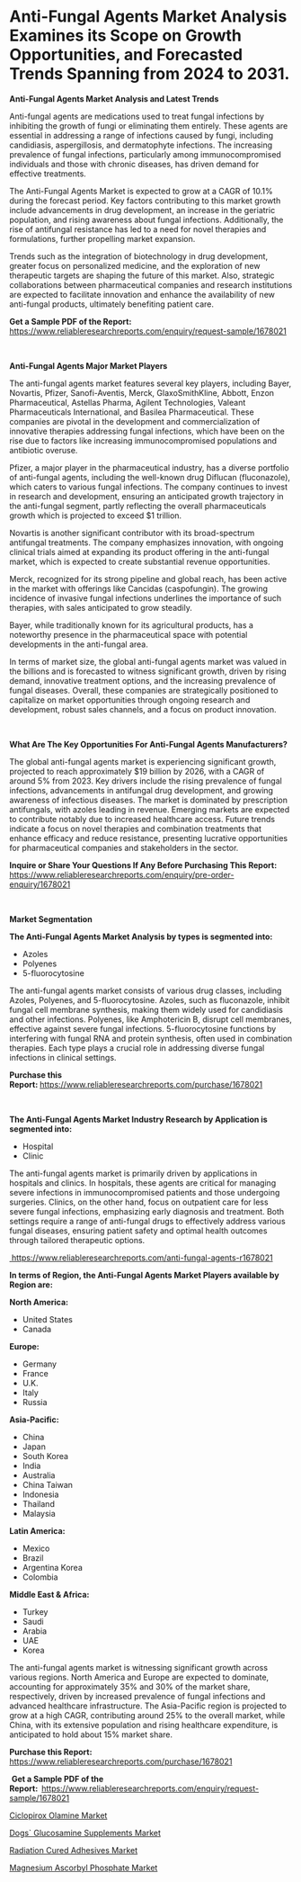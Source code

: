 <p><h1>Anti-Fungal Agents Market Analysis Examines its Scope on Growth Opportunities, and Forecasted Trends Spanning from 2024 to 2031.</h1></p><p><strong>Anti-Fungal Agents Market Analysis and Latest Trends</strong></p>
<p><p>Anti-fungal agents are medications used to treat fungal infections by inhibiting the growth of fungi or eliminating them entirely. These agents are essential in addressing a range of infections caused by fungi, including candidiasis, aspergillosis, and dermatophyte infections. The increasing prevalence of fungal infections, particularly among immunocompromised individuals and those with chronic diseases, has driven demand for effective treatments.</p><p>The Anti-Fungal Agents Market is expected to grow at a CAGR of 10.1% during the forecast period. Key factors contributing to this market growth include advancements in drug development, an increase in the geriatric population, and rising awareness about fungal infections. Additionally, the rise of antifungal resistance has led to a need for novel therapies and formulations, further propelling market expansion. </p><p>Trends such as the integration of biotechnology in drug development, greater focus on personalized medicine, and the exploration of new therapeutic targets are shaping the future of this market. Also, strategic collaborations between pharmaceutical companies and research institutions are expected to facilitate innovation and enhance the availability of new anti-fungal products, ultimately benefiting patient care.</p></p>
<p><strong>Get a Sample PDF of the Report:&nbsp;</strong> <a href="https://www.reliableresearchreports.com/enquiry/request-sample/1678021?utm_campaign=112&utm_medium=2&utm_source=Github&utm_content=ia&utm_term=28122024&utm_id=anti-fungal-agents">https://www.reliableresearchreports.com/enquiry/request-sample/1678021</a></p>
<p>&nbsp;</p>
<p><strong>Anti-Fungal Agents Major Market Players</strong></p>
<p><p>The anti-fungal agents market features several key players, including Bayer, Novartis, Pfizer, Sanofi-Aventis, Merck, GlaxoSmithKline, Abbott, Enzon Pharmaceutical, Astellas Pharma, Agilent Technologies, Valeant Pharmaceuticals International, and Basilea Pharmaceutical. These companies are pivotal in the development and commercialization of innovative therapies addressing fungal infections, which have been on the rise due to factors like increasing immunocompromised populations and antibiotic overuse.</p><p>Pfizer, a major player in the pharmaceutical industry, has a diverse portfolio of anti-fungal agents, including the well-known drug Diflucan (fluconazole), which caters to various fungal infections. The company continues to invest in research and development, ensuring an anticipated growth trajectory in the anti-fungal segment, partly reflecting the overall pharmaceuticals growth which is projected to exceed $1 trillion.</p><p>Novartis is another significant contributor with its broad-spectrum antifungal treatments. The company emphasizes innovation, with ongoing clinical trials aimed at expanding its product offering in the anti-fungal market, which is expected to create substantial revenue opportunities.</p><p>Merck, recognized for its strong pipeline and global reach, has been active in the market with offerings like Cancidas (caspofungin). The growing incidence of invasive fungal infections underlines the importance of such therapies, with sales anticipated to grow steadily.</p><p>Bayer, while traditionally known for its agricultural products, has a noteworthy presence in the pharmaceutical space with potential developments in the anti-fungal area.</p><p>In terms of market size, the global anti-fungal agents market was valued in the billions and is forecasted to witness significant growth, driven by rising demand, innovative treatment options, and the increasing prevalence of fungal diseases. Overall, these companies are strategically positioned to capitalize on market opportunities through ongoing research and development, robust sales channels, and a focus on product innovation.</p></p>
<p>&nbsp;</p>
<p><strong>What Are The Key Opportunities For Anti-Fungal Agents Manufacturers?</strong></p>
<p><p>The global anti-fungal agents market is experiencing significant growth, projected to reach approximately $19 billion by 2026, with a CAGR of around 5% from 2023. Key drivers include the rising prevalence of fungal infections, advancements in antifungal drug development, and growing awareness of infectious diseases. The market is dominated by prescription antifungals, with azoles leading in revenue. Emerging markets are expected to contribute notably due to increased healthcare access. Future trends indicate a focus on novel therapies and combination treatments that enhance efficacy and reduce resistance, presenting lucrative opportunities for pharmaceutical companies and stakeholders in the sector.</p></p>
<p><strong>Inquire or Share Your Questions If Any Before Purchasing This Report:</strong> <a href="https://www.reliableresearchreports.com/enquiry/pre-order-enquiry/1678021?utm_campaign=112&utm_medium=2&utm_source=Github&utm_content=ia&utm_term=28122024&utm_id=anti-fungal-agents">https://www.reliableresearchreports.com/enquiry/pre-order-enquiry/1678021</a></p>
<p>&nbsp;</p>
<p><strong>Market Segmentation</strong></p>
<p><strong>The Anti-Fungal Agents Market Analysis by types is segmented into:</strong></p>
<p><ul><li>Azoles</li><li>Polyenes</li><li>5-fluorocytosine</li></ul></p>
<p><p>The anti-fungal agents market consists of various drug classes, including Azoles, Polyenes, and 5-fluorocytosine. Azoles, such as fluconazole, inhibit fungal cell membrane synthesis, making them widely used for candidiasis and other infections. Polyenes, like Amphotericin B, disrupt cell membranes, effective against severe fungal infections. 5-fluorocytosine functions by interfering with fungal RNA and protein synthesis, often used in combination therapies. Each type plays a crucial role in addressing diverse fungal infections in clinical settings.</p></p>
<p><strong>Purchase this Report:&nbsp;</strong><a href="https://www.reliableresearchreports.com/purchase/1678021?utm_campaign=112&utm_medium=2&utm_source=Github&utm_content=ia&utm_term=28122024&utm_id=anti-fungal-agents">https://www.reliableresearchreports.com/purchase/1678021</a></p>
<p>&nbsp;</p>
<p><strong>The Anti-Fungal Agents Market Industry Research by Application is segmented into:</strong></p>
<p><ul><li>Hospital</li><li>Clinic</li></ul></p>
<p><p>The anti-fungal agents market is primarily driven by applications in hospitals and clinics. In hospitals, these agents are critical for managing severe infections in immunocompromised patients and those undergoing surgeries. Clinics, on the other hand, focus on outpatient care for less severe fungal infections, emphasizing early diagnosis and treatment. Both settings require a range of anti-fungal drugs to effectively address various fungal diseases, ensuring patient safety and optimal health outcomes through tailored therapeutic options.</p></p>
<p><a href="https://www.reliableresearchreports.com/anti-fungal-agents-r1678021?utm_campaign=112&utm_medium=2&utm_source=Github&utm_content=ia&utm_term=28122024&utm_id=anti-fungal-agents">&nbsp;https://www.reliableresearchreports.com/anti-fungal-agents-r1678021</a></p>
<p><strong>In terms of Region, the Anti-Fungal Agents Market Players available by Region are:</strong></p>
<p>
    <p> <strong> North America: </strong>
        <ul>
            <li>United States</li>
            <li>Canada</li>
        </ul>
        </p> 
    <p> <strong> Europe: </strong>
        <ul>
            <li>Germany</li>
            <li>France</li>
            <li>U.K.</li>
            <li>Italy</li>
            <li>Russia</li>
        </ul>
        </p> 
    <p> <strong> Asia-Pacific: </strong>
        <ul>
            <li>China</li>
            <li>Japan</li>
            <li>South Korea</li>
            <li>India</li>
            <li>Australia</li>
            <li>China Taiwan</li>
            <li>Indonesia</li>
            <li>Thailand</li>
            <li>Malaysia</li>
        </ul>
        </p> 
    <p> <strong> Latin America: </strong>
        <ul>
            <li>Mexico</li>
            <li>Brazil</li>
            <li>Argentina Korea</li>
            <li>Colombia</li>
        </ul>
        </p> 
    <p> <strong> Middle East & Africa: </strong>
        <ul>
            <li>Turkey</li>
            <li>Saudi</li>
            <li>Arabia</li>
            <li>UAE</li>
            <li>Korea</li>
        </ul>
    </p>
    </p>
<p><p>The anti-fungal agents market is witnessing significant growth across various regions. North America and Europe are expected to dominate, accounting for approximately 35% and 30% of the market share, respectively, driven by increased prevalence of fungal infections and advanced healthcare infrastructure. The Asia-Pacific region is projected to grow at a high CAGR, contributing around 25% to the overall market, while China, with its extensive population and rising healthcare expenditure, is anticipated to hold about 15% market share.</p></p>
<p><strong>Purchase this Report: </strong><a href="https://www.reliableresearchreports.com/purchase/1678021?utm_campaign=112&utm_medium=2&utm_source=Github&utm_content=ia&utm_term=28122024&utm_id=anti-fungal-agents">https://www.reliableresearchreports.com/purchase/1678021</a></p>
<p>&nbsp;<strong>Get a Sample PDF of the Report:&nbsp;&nbsp;</strong><a href="https://www.reliableresearchreports.com/enquiry/request-sample/1678021?utm_campaign=112&utm_medium=2&utm_source=Github&utm_content=ia&utm_term=28122024&utm_id=anti-fungal-agents">https://www.reliableresearchreports.com/enquiry/request-sample/1678021</a></p>
<p><strong></strong></p>
<p><p><a href="https://github.com/steidmindy199393/Market-Research-Report-List-1/blob/main/ciclopirox-olamine-market.md?utm_campaign=112&utm_medium=2&utm_source=Github&utm_content=ia&utm_term=28122024&utm_id=anti-fungal-agents">Ciclopirox Olamine Market</a></p><p><a href="https://github.com/delindacallegari68/Market-Research-Report-List-1/blob/main/dogs-glucosamine-supplements-market.md?utm_campaign=112&utm_medium=2&utm_source=Github&utm_content=ia&utm_term=28122024&utm_id=anti-fungal-agents">Dogs` Glucosamine Supplements Market</a></p><p><a href="https://github.com/santosh758595/Market-Research-Report-List-6/blob/main/radiation-cured-adhesives-market.md?utm_campaign=112&utm_medium=2&utm_source=Github&utm_content=ia&utm_term=28122024&utm_id=anti-fungal-agents">Radiation Cured Adhesives Market</a></p><p><a href="https://github.com/klindsey95/Market-Research-Report-List-1/blob/main/magnesium-ascorbyl-phosphate-market.md?utm_campaign=112&utm_medium=2&utm_source=Github&utm_content=ia&utm_term=28122024&utm_id=anti-fungal-agents">Magnesium Ascorbyl Phosphate Market</a></p></p>